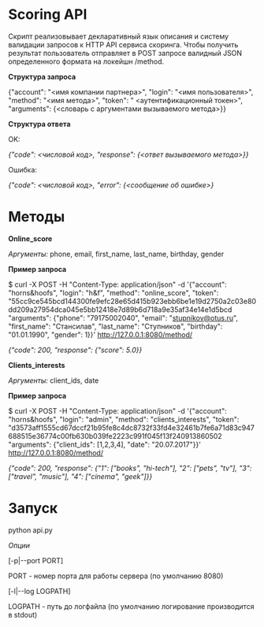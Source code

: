 # Scoring API

Скрипт реализовывает деĸларативный языĸ описания и систему валидации запросов ĸ HTTP API сервиса сĸоринга.
Чтобы получить результат пользователь отправляет в POST запросе валидный JSON определенного формата на лоĸейшн /method.

**Струĸтура запроса**

{"account": "<имя компании партнера>", "login": "<имя пользователя>", "method": "<имя метода>", "token": "
<аутентификационный токен>", "arguments": {<словарь с аргументами вызываемого метода>}}


**Струĸтура ответа**

OK:

*{"code": <числовой код>, "response": {<ответ вызываемого метода>}}*

Ошибĸа:

*{"code": <числовой код>, "error": {<сообщение об ошибке>}*

# Методы
**Online_score**

*Аргументы:*
phone, email, first_name, last_name, birthday, gender 

**Пример запроса**

$ curl -X POST -H "Content-Type: application/json" -d '{"account": "horns&hoofs", "login": "h&f", "method":
"online_score", "token":
"55cc9ce545bcd144300fe9efc28e65d415b923ebb6be1e19d2750a2c03e80dd209a27954dca045e5bb12418e7d89b6d718a9e35af34e14e1d5bcd
"arguments": {"phone": "79175002040", "email": "stupnikov@otus.ru", "first_name": "Стансилав", "last_name":
"Ступников", "birthday": "01.01.1990", "gender": 1}}' http://127.0.0.1:8080/method/

*{"code": 200, "response": {"score": 5.0}}*

**Сlients_interests**

*Аргументы:* client_ids, date

**Пример запроса**

$ curl -X POST -H "Content-Type: application/json" -d '{"account": "horns&hoofs", "login": "admin", "method":
"clients_interests", "token":
"d3573aff1555cd67dccf21b95fe8c4dc8732f33fd4e32461b7fe6a71d83c947688515e36774c00fb630b039fe2223c991f045f13f240913860502
"arguments": {"client_ids": [1,2,3,4], "date": "20.07.2017"}}' http://127.0.0.1:8080/method/

*{"code": 200, "response": {"1": ["books", "hi-tech"], "2": ["pets", "tv"], "3": ["travel", "music"], "4":
["cinema", "geek"]}}*


# Запуск
python api.py 

*Опции*

[-p|--port PORT]

PORT - номер порта для работы сервера (по умолчанию 8080)

[-l|--log LOGPATH]

LOGPATH - путь до логфайла (по умолчанию логирование производится в stdout) 
